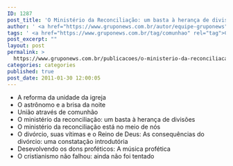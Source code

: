 ```yaml
---
ID: 1287
post_title: 'O Ministério da Reconciliação: um basta à herança de divisões'
author: ' <a href="https://www.gruponews.com.br/autor/equipe-gruponews" rel="tag">Equipe GrupoNews</a>'
tags: ' <a href="https://www.gruponews.com.br/tag/comunhao" rel="tag">Comunhão</a>, <a href="https://www.gruponews.com.br/tag/cristianismo" rel="tag">cristianismo</a>, <a href="https://www.gruponews.com.br/tag/divisoes" rel="tag">divisões</a>, <a href="https://www.gruponews.com.br/tag/divorcio" rel="tag">Divórcio</a>, <a href="https://www.gruponews.com.br/tag/falha" rel="tag">falha</a>, <a href="https://www.gruponews.com.br/tag/musica" rel="tag">Musica</a>, <a href="https://www.gruponews.com.br/tag/perdao" rel="tag">Perdão</a>, <a href="https://www.gruponews.com.br/tag/profetica" rel="tag">profética</a>, <a href="https://www.gruponews.com.br/tag/reconciliacao" rel="tag">Reconciliação</a>, <a href="https://www.gruponews.com.br/tag/uniao" rel="tag">União</a>, <a href="https://www.gruponews.com.br/tag/vitimas" rel="tag">vítimas</a>'
post_excerpt: ""
layout: post
permalink: >
  https://www.gruponews.com.br/publicacoes/o-ministerio-da-reconciliacao-um-basta-a-heranca-de-divisoes
categories: categories
published: true
post_date: 2011-01-30 12:00:05
---
```

- A reforma da unidade da igreja
- O astrônomo e a brisa da noite
- União através de comunhão
- O ministério da reconciliação: um basta à herança de divisões
- O ministério da reconciliação está no meio de nós
- O divórcio, suas vítimas e o Reino de Deus: As consequências do divórcio: uma constatação introdutória
- Desevolvendo os dons proféticos: A música profética
- O cristianismo não falhou: ainda não foi tentado